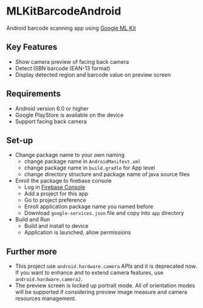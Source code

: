 # MLKitBarcodeAndroid
Android barcode scanning app using [Google ML Kit](https://developers.google.com/ml-kit/)



## Key Features

* Show camera preview of facing back camera
* Detect ISBN barcode (EAN-13 format)
* Display detected region and barcode value on preview screen



## Requirements

* Android version 6.0 or higher
* Google PlayStore is available on the device
* Support facing back camera



## Set-up

* Change package name to your own naming
  * change package name in ```AndroidManifext.xml```
  * change package name in ```build.gradle``` for App level
  * change directory structure and package name of java source files
* Enroll the package to firebase console
  * Log in [Firebase Console](https://console.firebase.google.com/?hl=ko)
  * Add a project for this app
  * Go to project preference
  * Enroll application package name you named before
  * Download ```google-services.json``` file and copy into ```app``` directory
* Build and Run
  * Build and install to device
  * Application is launched, allow permissions



## Further more

* This project use ```android.hardware.camera``` APIs and it is deprecated now.
  If you want to enhance and to extend camera features, use ```android.hardware.camera2```.
* The preview screen is locked up portrait mode.
  All of orientation modes will be supported if considering preview image measure and camera resources management.


